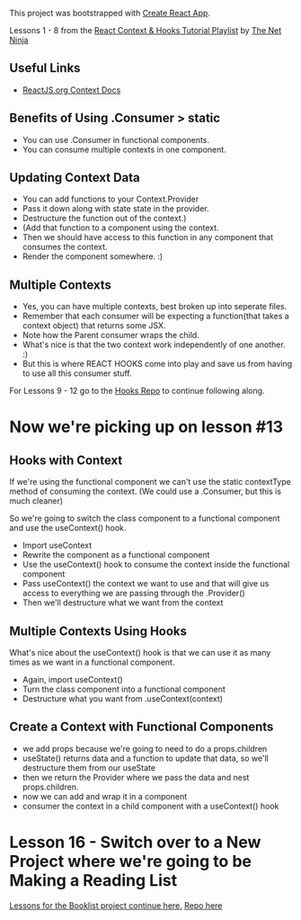 This project was bootstrapped with [Create React App](https://github.com/facebook/create-react-app).

Lessons 1 - 8 from the [React Context & Hooks Tutorial Playlist](https://www.youtube.com/playlist?list=PL4cUxeGkcC9hNokByJilPg5g9m2APUePI) by [The Net Ninja](https://www.youtube.com/channel/UCW5YeuERMmlnqo4oq8vwUpg)

## Useful Links

- [ReactJS.org Context Docs](https://reactjs.org/docs/context.html)

## Benefits of Using .Consumer > static

- You can use .Consumer in functional components.
- You can consume multiple contexts in one component.

## Updating Context Data

- You can add functions to your Context.Provider
- Pass it down along with state state in the provider.
- Destructure the function out of the context.)
- (Add that function to a component using the context.
- Then we should have access to this function in any component that consumes the context.
- Render the component somewhere. :)

## Multiple Contexts

- Yes, you can have multiple contexts, best broken up into seperate files.
- Remember that each consumer will be expecting a function(that takes a context object) that returns some JSX.
- Note how the Parent consumer wraps the child.
- What's nice is that the two context work independently of one another. :)
- But this is where REACT HOOKS come into play and save us from having to use all this consumer stuff.

For Lessons 9 - 12 go to the [Hooks Repo](https://github.com/ryan258/hooksapp) to continue following along.

# Now we're picking up on lesson #13

## Hooks with Context

If we're using the functional component we can't use the static contextType method of consuming the context. (We could use a .Consumer, but this is much cleaner)

So we're going to switch the class component to a functional component and use the useContext() hook.

- Import useContext
- Rewrite the component as a functional component
- Use the useContext() hook to consume the context inside the functional component
- Pass useContext() the context we want to use and that will give us access to everything we are passing through the .Provider()
- Then we'll destructure what we want from the context

## Multiple Contexts Using Hooks

What's nice about the useContext() hook is that we can use it as many times as we want in a functional component.

- Again, import useContext()
- Turn the class component into a functional component
- Destructure what you want from .useContext(context)

## Create a Context with Functional Components

- we add props because we're going to need to do a props.children
- useState() returns data and a function to update that data, so we'll destructure them from our useState
- then we return the Provider where we pass the data and nest props.children.
- now we can add and wrap it in a component
- consumer the context in a child component with a useContext() hook

# Lesson 16 - Switch over to a New Project where we're going to be Making a Reading List

[Lessons for the Booklist project continue here.](https://www.youtube.com/watch?v=v1s_rbZbqQI)
[Repo here](https://github.com/ryan258/contexthooksbooklist)
